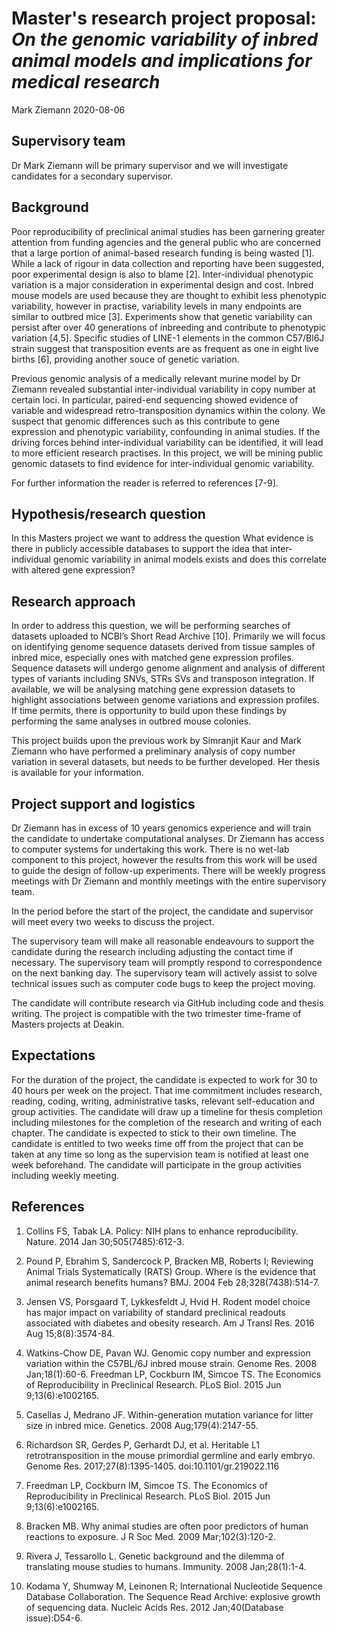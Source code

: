 # Master's research project proposal: _On the genomic variability of inbred animal models and implications for medical research_
Mark Ziemann
2020-08-06

## Supervisory team

Dr Mark Ziemann will be primary supervisor and we will investigate candidates for a secondary supervisor.

## Background

Poor reproducibility of preclinical animal studies has been garnering greater attention from funding agencies and the general public who are concerned that a large portion of animal-based research funding is being wasted [1].
While a lack of rigour in data collection and reporting have been suggested, poor experimental design is also to blame [2].
Inter-individual phenotypic variation is a major consideration in experimental design and cost. Inbred mouse models are used because they are thought to exhibit less phenotypic variability, however in practise, variability levels in many endpoints are similar to outbred mice [3].
Experiments show that genetic variability can persist after over 40 generations of inbreeding and contribute to phenotypic variation [4,5].
Specific studies of LINE-1 elements in the common C57/Bl6J strain suggest that transposition events are as frequent as one in eight live births [6], providing another souce of genetic variation.

Previous genomic analysis of a medically relevant murine model by Dr Ziemann revealed substantial inter-individual variability in copy number at certain loci.
In particular, paired-end sequencing showed evidence of variable and widespread retro-transposition dynamics within the colony.
We suspect that genomic differences such as this contribute to gene expression and phenotypic variability, confounding in animal studies.
If the driving forces behind inter-individual variability can be identified, it will lead to more efficient research practises.
In this project, we will be mining public genomic datasets to find evidence for inter-individual genomic variability.

For further information the reader is referred to references [7-9].

## Hypothesis/research question

In this Masters project we want to address the question What evidence is there in publicly accessible databases to support the idea that inter-individual genomic variability in animal models exists and does this correlate with altered gene expression?

## Research approach

In order to address this question, we will be performing searches of datasets uploaded to NCBI’s Short Read Archive [10].
Primarily we will focus on identifying genome sequence datasets derived from tissue samples of inbred mice, especially ones with matched gene expression profiles.
Sequence datasets will undergo genome alignment and analysis of different types of variants including SNVs, STRs SVs and transposon integration.
If available, we will be analysing matching gene expression datasets to highlight associations between genome variations and expression profiles.
If time permits, there is opportunity to build upon these findings by performing the same analyses in outbred mouse colonies. 

This project builds upon the previous work by Simranjit Kaur and Mark Ziemann who have performed a preliminary analysis of copy number variation in several datasets, but needs to be further developed.
Her thesis is available for your information.

## Project support and logistics

Dr Ziemann has in excess of 10 years genomics experience and will train the candidate to undertake computational analyses.
Dr Ziemann has access to computer systems for undertaking this work. There is no wet-lab component to this project, however the results from this work will be used to guide the design of follow-up experiments.
There will be weekly progress meetings with Dr Ziemann and monthly meetings with the entire supervisory team.

In the period before the start of the project, the candidate and supervisor will meet every two weeks to discuss the project.

The supervisory team will make all reasonable endeavours to support the candidate during the research including adjusting the contact time if necessary.
The supervisory team will promptly respond to correspondence on the next banking day.
The supervisory team will actively assist to solve technical issues such as computer code bugs to keep the project moving.

The candidate will contribute research via GitHub including code and thesis writing.
The project is compatible with the two trimester time-frame of Masters projects at Deakin.

## Expectations

For the duration of the project, the candidate is expected to work for 30 to 40 hours per week on the project.
That ime commitment includes research, reading, coding, writing, administrative tasks, relevant self-education and group activities.
The candidate will draw up a timeline for thesis completion including milestones for the completion of the research and writing of each chapter.
The candidate is expected to stick to their own timeline.
The candidate is entitled to two weeks time off from the project that can be taken at any time so long as the supervision team is notified at least one week beforehand.
The candidate will participate in the group activities including weekly meeting.

## References

1. Collins FS, Tabak LA. Policy: NIH plans to enhance reproducibility. Nature.
2014 Jan 30;505(7485):612-3. 

2. Pound P, Ebrahim S, Sandercock P, Bracken MB, Roberts I; Reviewing Animal Trials Systematically (RATS) Group. Where is the evidence that animal research benefits humans? BMJ. 2004 Feb 28;328(7438):514-7.

3. Jensen VS, Porsgaard T, Lykkesfeldt J, Hvid H. Rodent model choice has major impact on variability of standard preclinical readouts associated with diabetes and obesity research. Am J Transl Res. 2016 Aug 15;8(8):3574-84.

4. Watkins-Chow DE, Pavan WJ. Genomic copy number and expression variation within the C57BL/6J inbred mouse strain. Genome Res. 2008 Jan;18(1):60-6. Freedman LP, Cockburn IM, Simcoe TS. The Economics of Reproducibility in Preclinical Research. PLoS Biol. 2015 Jun 9;13(6):e1002165. 

5. Casellas J, Medrano JF. Within-generation mutation variance for litter size in
inbred mice. Genetics. 2008 Aug;179(4):2147-55. 

6. Richardson SR, Gerdes P, Gerhardt DJ, et al. Heritable L1 retrotransposition in the mouse primordial germline and early embryo. Genome Res. 2017;27(8):1395-1405. doi:10.1101/gr.219022.116

7. Freedman LP, Cockburn IM, Simcoe TS. The Economics of Reproducibility in Preclinical Research. PLoS Biol. 2015 Jun 9;13(6):e1002165. 

8. Bracken MB. Why animal studies are often poor predictors of human reactions to exposure. J R Soc Med. 2009 Mar;102(3):120-2. 

9. Rivera J, Tessarollo L. Genetic background and the dilemma of translating mouse studies to humans. Immunity. 2008 Jan;28(1):1-4. 

10. Kodama Y, Shumway M, Leinonen R; International Nucleotide Sequence Database Collaboration. The Sequence Read Archive: explosive growth of sequencing data. Nucleic Acids Res. 2012 Jan;40(Database issue):D54-6. 
